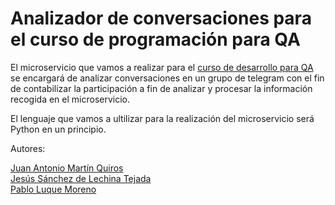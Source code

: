 # Analizador de conversaciones para el curso de programación para QA

El microservicio que vamos a realizar para el [curso de desarrollo para QA](https://jj.github.io/curso-tdd) 
se encargará de analizar conversaciones en un grupo de telegram con el fin de
 contabilizar la participación a fin de analizar y procesar la información 
recogida en el microservicio.

El lenguaje que vamos a ultilizar para la realización del microservicio será Python en un principio.


Autores:

 [Juan Antonio Martín Quiros](https://github.com/marquirj)  
 [Jesús Sánchez de Lechina Tejada](https://github.com/jojelupipa)   
 [Pablo Luque Moreno](https://github.com/pabloluque14)   

